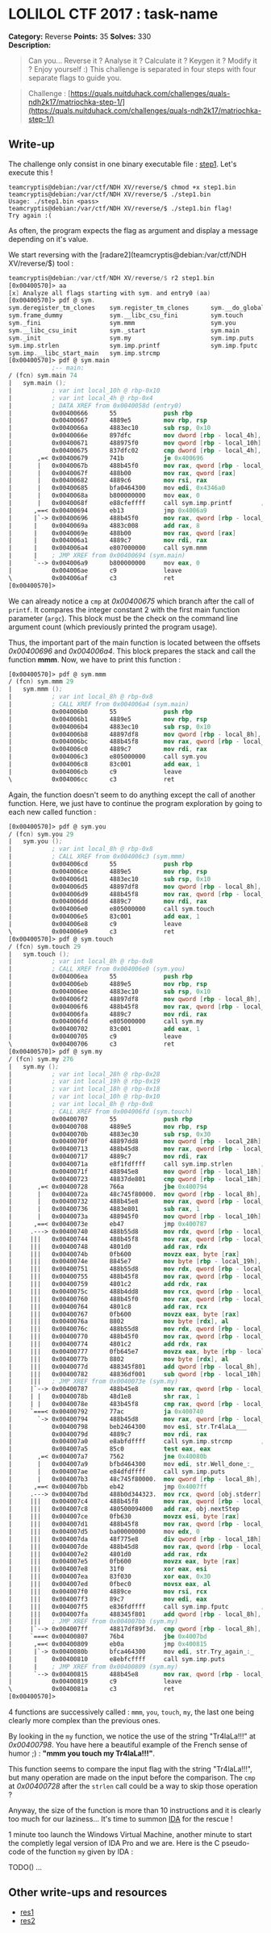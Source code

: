 # LOLILOL CTF 2017 : task-name

**Category:** Reverse
**Points:** 35
**Solves:** 330    
**Description:**

> Can you... Reverse it ? Analyse it ? Calculate it ? Keygen it ? Modify it ? Enjoy yourself :)
> This challenge is separated in four steps with four separate flags to guide you.

> Challenge : [https://quals.nuitduhack.com/challenges/quals-ndh2k17/matriochka-step-1/](https://quals.nuitduhack.com/challenges/quals-ndh2k17/matriochka-step-1/)

## Write-up

The challenge only consist in one binary executable file : [step1](step1.bin). Let's execute this !

```
teamcryptis@debian:/var/ctf/NDH XV/reverse/$ chmod +x step1.bin
teamcryptis@debian:/var/ctf/NDH XV/reverse/$ ./step1.bin
Usage: ./step1.bin <pass>
teamcryptis@debian:/var/ctf/NDH XV/reverse/$ ./step1.bin flag!
Try again :(
```

As often, the program expects the flag as argument and display a message depending on it's value.

We start reversing with the [radare2](teamcryptis@debian:/var/ctf/NDH XV/reverse/$) tool :

```nasm
teamcryptis@debian:/var/ctf/NDH XV/reverse/$ r2 step1.bin
[0x00400570]> aa
[x] Analyze all flags starting with sym. and entry0 (aa)
[0x00400570]> pdf @ sym.
sym.deregister_tm_clones    sym.register_tm_clones      sym.__do_global_dtors_aux   
sym.frame_dummy             sym.__libc_csu_fini         sym.touch                   
sym._fini                   sym.mmm                     sym.you                     
sym.__libc_csu_init         sym._start                  sym.main                    
sym._init                   sym.my                      sym.imp.puts                
sym.imp.strlen              sym.imp.printf              sym.imp.fputc               
sym.imp.__libc_start_main   sym.imp.strcmp              
[0x00400570]> pdf @ sym.main
            ;-- main:
/ (fcn) sym.main 74
|   sym.main ();
|           ; var int local_10h @ rbp-0x10
|           ; var int local_4h @ rbp-0x4
|           ; DATA XREF from 0x0040058d (entry0)
|           0x00400666      55             push rbp
|           0x00400667      4889e5         mov rbp, rsp
|           0x0040066a      4883ec10       sub rsp, 0x10
|           0x0040066e      897dfc         mov dword [rbp - local_4h], edi
|           0x00400671      488975f0       mov qword [rbp - local_10h], rsi
|           0x00400675      837dfc02       cmp dword [rbp - local_4h], 2 ; [0x2:4]=0x102464c
|       ,=< 0x00400679      741b           je 0x400696
|       |   0x0040067b      488b45f0       mov rax, qword [rbp - local_10h]
|       |   0x0040067f      488b00         mov rax, qword [rax]
|       |   0x00400682      4889c6         mov rsi, rax
|       |   0x00400685      bfa0464300     mov edi, 0x4346a0
|       |   0x0040068a      b800000000     mov eax, 0
|       |   0x0040068f      e88cfeffff     call sym.imp.printf        ; int printf(const char *format);
|      ,==< 0x00400694      eb13           jmp 0x4006a9
|      |`-> 0x00400696      488b45f0       mov rax, qword [rbp - local_10h]
|      |    0x0040069a      4883c008       add rax, 8
|      |    0x0040069e      488b00         mov rax, qword [rax]
|      |    0x004006a1      4889c7         mov rdi, rax
|      |    0x004006a4      e807000000     call sym.mmm
|      |    ; JMP XREF from 0x00400694 (sym.main)
|      `--> 0x004006a9      b800000000     mov eax, 0
|           0x004006ae      c9             leave
\           0x004006af      c3             ret
[0x00400570]>
```

We can already notice a ```cmp``` at *0x00400675* which branch after the call of ```printf```. It compares the integer constant 2 with the first main function parameter (```argc```). This block must be the check on the command line argument count (which previously printed the program usage).

Thus, the important part of the main function is located between the offsets *0x00400696* and *0x004006a4*. This block prepares the stack and call the function **mmm**. Now, we have to print this function :

```nasm
[0x00400570]> pdf @ sym.mmm
/ (fcn) sym.mmm 29
|   sym.mmm ();
|           ; var int local_8h @ rbp-0x8
|           ; CALL XREF from 0x004006a4 (sym.main)
|           0x004006b0      55             push rbp
|           0x004006b1      4889e5         mov rbp, rsp
|           0x004006b4      4883ec10       sub rsp, 0x10
|           0x004006b8      48897df8       mov qword [rbp - local_8h], rdi
|           0x004006bc      488b45f8       mov rax, qword [rbp - local_8h]
|           0x004006c0      4889c7         mov rdi, rax
|           0x004006c3      e805000000     call sym.you
|           0x004006c8      83c001         add eax, 1
|           0x004006cb      c9             leave
\           0x004006cc      c3             ret
```

Again, the function doesn't seem to do anything except the call of another function. Here, we just have to continue the program exploration by going to each new called function :

```nasm
[0x00400570]> pdf @ sym.you
/ (fcn) sym.you 29
|   sym.you ();
|           ; var int local_8h @ rbp-0x8
|           ; CALL XREF from 0x004006c3 (sym.mmm)
|           0x004006cd      55             push rbp
|           0x004006ce      4889e5         mov rbp, rsp
|           0x004006d1      4883ec10       sub rsp, 0x10
|           0x004006d5      48897df8       mov qword [rbp - local_8h], rdi
|           0x004006d9      488b45f8       mov rax, qword [rbp - local_8h]
|           0x004006dd      4889c7         mov rdi, rax
|           0x004006e0      e805000000     call sym.touch
|           0x004006e5      83c001         add eax, 1
|           0x004006e8      c9             leave
\           0x004006e9      c3             ret
[0x00400570]> pdf @ sym.touch
/ (fcn) sym.touch 29
|   sym.touch ();
|           ; var int local_8h @ rbp-0x8
|           ; CALL XREF from 0x004006e0 (sym.you)
|           0x004006ea      55             push rbp
|           0x004006eb      4889e5         mov rbp, rsp
|           0x004006ee      4883ec10       sub rsp, 0x10
|           0x004006f2      48897df8       mov qword [rbp - local_8h], rdi
|           0x004006f6      488b45f8       mov rax, qword [rbp - local_8h]
|           0x004006fa      4889c7         mov rdi, rax
|           0x004006fd      e805000000     call sym.my
|           0x00400702      83c001         add eax, 1
|           0x00400705      c9             leave
\           0x00400706      c3             ret
[0x00400570]> pdf @ sym.my
/ (fcn) sym.my 276
|   sym.my ();
|           ; var int local_28h @ rbp-0x28
|           ; var int local_19h @ rbp-0x19
|           ; var int local_18h @ rbp-0x18
|           ; var int local_10h @ rbp-0x10
|           ; var int local_8h @ rbp-0x8
|           ; CALL XREF from 0x004006fd (sym.touch)
|           0x00400707      55             push rbp
|           0x00400708      4889e5         mov rbp, rsp
|           0x0040070b      4883ec30       sub rsp, 0x30               ; '0'
|           0x0040070f      48897dd8       mov qword [rbp - local_28h], rdi
|           0x00400713      488b45d8       mov rax, qword [rbp - local_28h]
|           0x00400717      4889c7         mov rdi, rax
|           0x0040071a      e8f1fdffff     call sym.imp.strlen        ; size_t strlen(const char *s);
|           0x0040071f      488945e8       mov qword [rbp - local_18h], rax
|           0x00400723      48837de801     cmp qword [rbp - local_18h], 1 ; [0x1:8]=0x10102464c45
|       ,=< 0x00400728      766a           jbe 0x400794
|       |   0x0040072a      48c745f80000.  mov qword [rbp - local_8h], 0
|       |   0x00400732      488b45e8       mov rax, qword [rbp - local_18h]
|       |   0x00400736      4883e801       sub rax, 1
|       |   0x0040073a      488945f0       mov qword [rbp - local_10h], rax
|      ,==< 0x0040073e      eb47           jmp 0x400787
|     .---> 0x00400740      488b55d8       mov rdx, qword [rbp - local_28h]
|     |||   0x00400744      488b45f8       mov rax, qword [rbp - local_8h]
|     |||   0x00400748      4801d0         add rax, rdx                ; '('
|     |||   0x0040074b      0fb600         movzx eax, byte [rax]
|     |||   0x0040074e      8845e7         mov byte [rbp - local_19h], al
|     |||   0x00400751      488b55d8       mov rdx, qword [rbp - local_28h]
|     |||   0x00400755      488b45f8       mov rax, qword [rbp - local_8h]
|     |||   0x00400759      4801c2         add rdx, rax                ; '#'
|     |||   0x0040075c      488b4dd8       mov rcx, qword [rbp - local_28h]
|     |||   0x00400760      488b45f0       mov rax, qword [rbp - local_10h]
|     |||   0x00400764      4801c8         add rax, rcx                ; '&'
|     |||   0x00400767      0fb600         movzx eax, byte [rax]
|     |||   0x0040076a      8802           mov byte [rdx], al
|     |||   0x0040076c      488b55d8       mov rdx, qword [rbp - local_28h]
|     |||   0x00400770      488b45f0       mov rax, qword [rbp - local_10h]
|     |||   0x00400774      4801c2         add rdx, rax                ; '#'
|     |||   0x00400777      0fb645e7       movzx eax, byte [rbp - local_19h]
|     |||   0x0040077b      8802           mov byte [rdx], al
|     |||   0x0040077d      488345f801     add qword [rbp - local_8h], 1
|     |||   0x00400782      48836df001     sub qword [rbp - local_10h], 1
|     |||   ; JMP XREF from 0x0040073e (sym.my)
|     |`--> 0x00400787      488b45e8       mov rax, qword [rbp - local_18h]
|     | |   0x0040078b      48d1e8         shr rax, 1
|     | |   0x0040078e      483b45f8       cmp rax, qword [rbp - local_8h]
|     `===< 0x00400792      77ac           ja 0x400740
|       `-> 0x00400794      488b45d8       mov rax, qword [rbp - local_28h]
|           0x00400798      beb2464300     mov esi, str.Tr4laLa___     ; "Tr4laLa!!!" @ 0x4346b2
|           0x0040079d      4889c7         mov rdi, rax
|           0x004007a0      e8abfdffff     call sym.imp.strcmp        ; int strcmp(const char *s1, const char *s2);
|           0x004007a5      85c0           test eax, eax
|       ,=< 0x004007a7      7562           jne 0x40080b
|       |   0x004007a9      bfbd464300     mov edi, str.Well_done_:_   ; "Well done :)" @ 0x4346bd
|       |   0x004007ae      e84dfdffff     call sym.imp.puts           ; loc.imp.__gmon_start__-0x60
|       |   0x004007b3      48c745f80000.  mov qword [rbp - local_8h], 0
|      ,==< 0x004007bb      eb42           jmp 0x4007ff
|     .---> 0x004007bd      488b0d344323.  mov rcx, qword [obj.stderr] ; [0x634af8:8]=0x654428203a434347 LEA obj.stderr ; "GCC: (Debian 4.9.2-10) 4.9.2" @ 0x634af8
|     |||   0x004007c4      488b45f8       mov rax, qword [rbp - local_8h]
|     |||   0x004007c8      480500094000   add rax, obj.nextStep
|     |||   0x004007ce      0fb630         movzx esi, byte [rax]
|     |||   0x004007d1      488b45f8       mov rax, qword [rbp - local_8h]
|     |||   0x004007d5      ba00000000     mov edx, 0
|     |||   0x004007da      48f775e8       div qword [rbp - local_18h]
|     |||   0x004007de      488b45d8       mov rax, qword [rbp - local_28h]
|     |||   0x004007e2      4801d0         add rax, rdx                ; '('
|     |||   0x004007e5      0fb600         movzx eax, byte [rax]
|     |||   0x004007e8      31f0           xor eax, esi
|     |||   0x004007ea      83f030         xor eax, 0x30
|     |||   0x004007ed      0fbec0         movsx eax, al
|     |||   0x004007f0      4889ce         mov rsi, rcx
|     |||   0x004007f3      89c7           mov edi, eax
|     |||   0x004007f5      e836fdffff     call sym.imp.fputc         ; int fputc(int c,
|     |||   0x004007fa      488345f801     add qword [rbp - local_8h], 1
|     |||   ; JMP XREF from 0x004007bb (sym.my)
|     |`--> 0x004007ff      48817df89f3d.  cmp qword [rbp - local_8h], 0x33d9f ; [0x33d9f:8]=0x517c515c04426411
|     `===< 0x00400807      76b4           jbe 0x4007bd
|      ,==< 0x00400809      eb0a           jmp 0x400815
|      |`-> 0x0040080b      bfca464300     mov edi, str.Try_again_:_   ; "Try again :(" @ 0x4346ca
|      |    0x00400810      e8ebfcffff     call sym.imp.puts           ; loc.imp.__gmon_start__-0x60
|      |    ; JMP XREF from 0x00400809 (sym.my)
|      `--> 0x00400815      488b45e8       mov rax, qword [rbp - local_18h]
|           0x00400819      c9             leave
\           0x0040081a      c3             ret
[0x00400570]>
```

4 functions are successively called : ```mmm```, ```you```, ```touch```, ```my```, the last one being clearly more complex than the previous ones.

By looking in the ```my``` function, we notice the use of the string "Tr4laLa!!!" at *0x00400798*. You have here a beautiful example of the French sense of humor ;) : **"mmm you touch my Tr4laLa!!!"**.

This function seems to compare the input flag with the string "Tr4laLa!!!", but many operation are made on the input before the comparison. The ```cmp``` at *0x00400728* after the ```strlen``` call could be a way to skip those operation ?

Anyway, the size of the function is more than 10 instructions and it is clearly too much for our laziness... It's time to summon [IDA](https://www.hex-rays.com/products/ida/) for the rescue !

1 minute too launch the Windows Virtual Machine, another minute to start the completly legal version of IDA Pro and we are. Here is the C pseudo-code of the function ```my``` given by IDA :

TODO() ...

## Other write-ups and resources

* [res1](linkres1)
* [res2](linkres2)

